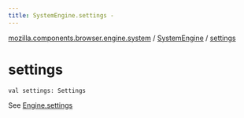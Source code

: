 ```yaml
---
title: SystemEngine.settings - 
---
```


[mozilla.components.browser.engine.system](../index.html) / [SystemEngine](index.html) / [settings](./settings.html)

# settings

`val settings: Settings`

See [Engine.settings](#)

